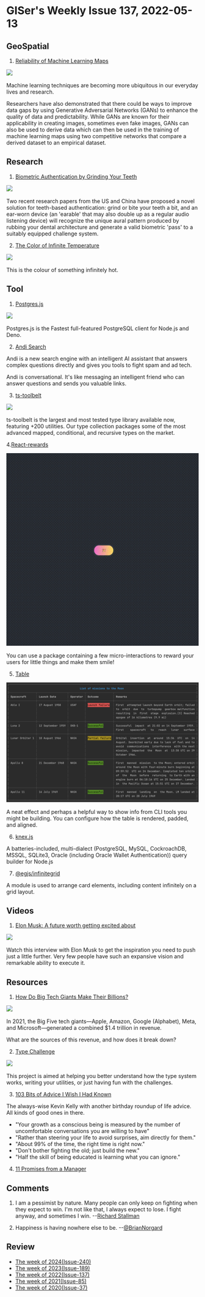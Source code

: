 # GISer's Weekly Issue 137, 2022-05-13

## GeoSpatial

1. [Reliability of Machine Learning Maps](https://www.gislounge.com/reliability-of-machine-learning-maps/)

![](https://cdn.shortpixel.ai/spai/w_810+q_glossy+ret_img+to_webp/https://www.gislounge.com/wp-content/uploads/2022/05/machine-learning-meyer-pebesma-2022.png)

Machine learning techniques are becoming more ubiquitous in our everyday lives and research.

Researchers have also demonstrated that there could be ways to improve data gaps by using Generative Adversarial Networks (GANs) to enhance the quality of data and predictability. While GANs are known for their applicability in creating images, sometimes even fake images, GANs can also be used to derive data which can then be used in the training of machine learning maps using two competitive networks that compare a derived dataset to an empirical dataset.

## Research

1. [Biometric Authentication by Grinding Your Teeth](https://www.unite.ai/biometric-authentication-by-grinding-your-teeth/)

![](https://ml8ygptwlcsq.i.optimole.com/fMKjlhs.QRSi~1ce64/w:818/h:514/q:mauto/https://www.unite.ai/wp-content/uploads/2022/04/teeth-identification-toothpass-MAIN.jpg)

Two recent research papers from the US and China have proposed a novel solution for teeth-based authentication: grind or bite your teeth a bit, and an ear-worn device (an 'earable' that may also double up as a regular audio listening device) will recognize the unique aural pattern produced by rubbing your dental architecture and generate a valid biometric 'pass' to a suitably equipped challenge system.

2. [The Color of Infinite Temperature](https://johncarlosbaez.wordpress.com/2022/01/16/the-color-of-infinite-temperature/)

![](https://i0.wp.com/math.ucr.edu/home/baez/physical/infinite_temperature_blackbody_radiation.png)

This is the colour of something infinitely hot.

## Tool

1. [Postgres.js](https://github.com/porsager/postgres)

![](https://raw.githubusercontent.com/porsager/postgres/master/demo.gif)

Postgres.js is the Fastest full-featured PostgreSQL client for Node.js and Deno.

2. [Andi Search](https://andisearch.com/)

Andi is a new search engine with an intelligent AI assistant that answers complex questions directly and gives you tools to fight spam and ad tech.

Andi is conversational. It's like messaging an intelligent friend who can answer questions and sends you valuable links.

3. [ts-toolbelt](https://github.com/millsp/ts-toolbelt)

![](https://raw.githubusercontent.com/millsp/ts-toolbelt/master/.github/demo.svg)

ts-toolbelt is the largest and most tested type library available now, featuring +200 utilities. Our type collection packages some of the most advanced mapped, conditional, and recursive types on the market.

4.[React-rewards](https://github.com/thedevelobear/react-rewards)

![](https://github.com/thedevelobear/react-rewards/raw/master/assets/confetti.gif)

You can use a package containing a few micro-interactions to reward your users for little things and make them smile!

5. [Table](https://github.com/gajus/table)

![](https://github.com/gajus/table/raw/master/.README/demo.png)

A neat effect and perhaps a helpful way to show info from CLI tools you might be building. You can configure how the table is rendered, padded, and aligned.

6. [knex.js](https://github.com/knex/knex)

A batteries-included, multi-dialect (PostgreSQL, MySQL, CockroachDB, MSSQL, SQLite3, Oracle (including Oracle Wallet Authentication)) query builder for Node.js

7. [@egjs/infinitegrid](https://github.com/naver/egjs-infinitegrid)

A module is used to arrange card elements, including content infinitely on a grid layout.

## Videos

1. [Elon Musk: A future worth getting excited about](https://www.youtube.com/watch?v=YRvf00NooN8)

![](https://advisory.consulting/wp-content/uploads/2022/05/YRvf00NooN8_maxresdefault-604x280.jpg)

Watch this interview with Elon Musk to get the inspiration you need to push just a little further. Very few people have such an expansive vision and remarkable ability to execute it.

## Resources

1. [How Do Big Tech Giants Make Their Billions?](https://www.visualcapitalist.com/how-big-tech-makes-their-billions-2022/)

![](https://www.visualcapitalist.com/wp-content/uploads/2022/04/Tech-Giant-Billions-2021_Apr-25.jpg)

In 2021, the Big Five tech giants—Apple, Amazon, Google (Alphabet), Meta, and Microsoft—generated a combined $1.4 trillion in revenue.

What are the sources of this revenue, and how does it break down?

2. [Type Challenge](https://github.com/type-challenges/type-challenges)

![](https://cdn.beekka.com/blogimg/asset/202205/bg2022051010.webp)

This project is aimed at helping you better understand how the type system works, writing your utilities, or just having fun with the challenges.

3. [103 Bits of Advice I Wish I Had Known](https://kk.org/thetechnium/103-bits-of-advice-i-wish-i-had-known/)

The always-wise Kevin Kelly with another birthday roundup of life advice. All kinds of good ones in there.

- "Your growth as a conscious being is measured by the number of uncomfortable conversations you are willing to have"
- "Rather than steering your life to avoid surprises, aim directly for them."
- "About 99% of the time, the right time is right now."
- "Don't bother fighting the old; just build the new."
- "Half the skill of being educated is learning what you can ignore."

4. [11 Promises from a Manager](https://www.linkedin.com/posts/matthewrechs_11-promises-from-a-manager-1-well-have-activity-6921531546298384384-C94R/)

## Comments

1. I am a pessimist by nature. Many people can only keep on fighting when they expect to win. I'm not like that, I always expect to lose. I fight anyway, and sometimes I win.
   --[Richard Stallman](https://www.ruanyifeng.com/blog/2022/05/weekly-issue-206.html)

2. Happiness is having nowhere else to be.
   --[@BrianNorgard](https://twitter.com/BrianNorgard/status/1518390535332909056)

## Review

- [The week of 2024(Issue-240)](../2024/issue-240.md)
- [The week of 2023(Issue-189)](../2023/issue-189.md)
- [The week of 2022(Issue-137)](../2022/issue-137.md)
- [The week of 2021(Issue-85)](../2021/issue-85.md)
- [The week of 2020(Issue-37)](../2020/issue-37.md)
